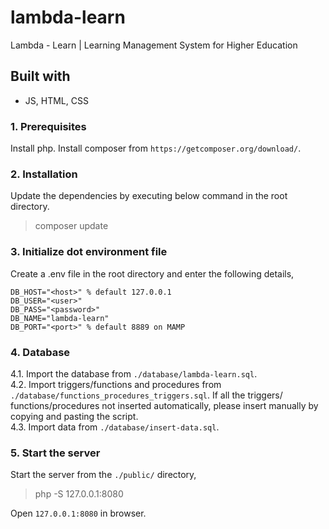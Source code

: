 # lambda-learn
Lambda - Learn | Learning Management System for Higher Education

## Built with
- JS, HTML, CSS

### 1. Prerequisites
Install php. Install composer from `https://getcomposer.org/download/`.

### 2. Installation
Update the dependencies by executing below command in the root directory.
> composer update

### 3. Initialize dot environment file
Create a .env file in the root directory and enter the following details,
```dotenv
DB_HOST="<host>" % default 127.0.0.1
DB_USER="<user>"
DB_PASS="<password>"
DB_NAME="lambda-learn"
DB_PORT="<port>" % default 8889 on MAMP
```

### 4. Database
4.1. Import the database from `./database/lambda-learn.sql`. <br>
4.2. Import triggers/functions and procedures from `./database/functions_procedures_triggers.sql`. If all the triggers/
functions/procedures not inserted automatically, please insert manually by copying and pasting the script.<br>
4.3. Import data from `./database/insert-data.sql`.

### 5. Start the server
Start the server from the `./public/` directory,
> php -S 127.0.0.1:8080

Open `127.0.0.1:8080` in browser.
